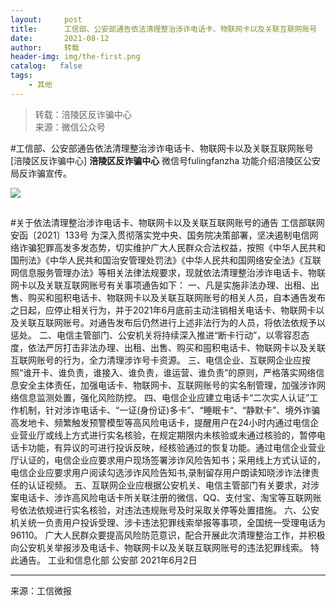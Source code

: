 ```yaml
---
layout:     post
title:      工信部、公安部通告依法清理整治涉诈电话卡、物联网卡以及关联互联网账号
date:       2021-08-12
author:     转载
header-img: img/the-first.png
catalog:   false
tags:
    - 其他
---
```


<blockquote><p>转载：涪陵区反诈骗中心<br>
来源：微信公众号</p></blockquote>

#工信部、公安部通告依法清理整治涉诈电话卡、物联网卡以及关联互联网账号
[涪陵区反诈骗中心]
**涪陵区反诈骗中心**
微信号fulingfanzha
功能介绍涪陵区公安局反诈骗宣传。

![]({{site.baseurl}}/postimg/Y82ERHRJuDQOQA7sAJzke5sQnPxKAv0z1EkLibmhqJq6tMK85EvdOWwiaa2GiakVtXFY13dsSsrmhQxpGJeI0icu7A.jpeg)
##
#关于依法清理整治涉诈电话卡、物联网卡以及关联互联网账号的通告
工信部联网安函〔2021〕133号
为深入贯彻落实党中央、国务院决策部署，坚决遏制电信网络诈骗犯罪高发多发态势，切实维护广大人民群众合法权益，按照《中华人民共和国刑法》《中华人民共和国治安管理处罚法》《中华人民共和国网络安全法》《互联网信息服务管理办法》等相关法律法规要求，现就依法清理整治涉诈电话卡、物联网卡以及关联互联网账号有关事项通告如下：
一、凡是实施非法办理、出租、出售、购买和囤积电话卡、物联网卡以及关联互联网账号的相关人员，自本通告发布之日起，应停止相关行为，并于2021年6月底前主动注销相关电话卡、物联网卡以及关联互联网账号。对通告发布后仍然进行上述非法行为的人员，将依法依规予以惩处。
二、电信主管部门、公安机关将持续深入推进“断卡行动”，以零容忍态度，依法严厉打击非法办理、出租、出售、购买和囤积电话卡、物联网卡以及关联互联网账号的行为，全力清理涉诈号卡资源。
三、电信企业、互联网企业应按照“谁开卡、谁负责，谁接入、谁负责，谁运营、谁负责”的原则，严格落实网络信息安全主体责任，加强电话卡、物联网卡、互联网账号的实名制管理，加强涉诈网络信息监测处置，强化风险防控。
四、电信企业应建立电话卡“二次实人认证”工作机制，针对涉诈电话卡、“一证(身份证)多卡”、“睡眠卡“、“静默卡”、境外诈骗高发地卡、频繁触发预警模型等高风险电话卡，提醒用户在24小时内通过电信企业营业厅或线上方式进行实名核验，在规定期限内未核验或未通过核验的，暂停电话卡功能，有异议的可进行投诉反映，经核验通过的恢复功能。通过电信企业营业厅认证的，电信企业应要求用户现场签署涉诈风险告知书；采用线上方式认证的，电信企业应要求用户阅读勾选涉诈风险告知书,录制留存用户朗读知晓涉诈法律责任的认证视频。
五、互联网企业应根据公安机关、电信主管部门有关要求，对涉案电话卡、涉诈高风险电话卡所关联注册的微信、QQ、支付宝、淘宝等互联网账号依法依规进行实名核验，对违法违规账号及时采取关停等处置措施。
六、公安机关统一负责用户投诉受理、涉卡违法犯罪线索举报等事项，全国统一受理电话为96110。
广大人民群众要提高风险防范意识，配合开展此次清理整治工作，并积极向公安机关举报涉及电话卡、物联网卡以及关联互联网账号的违法犯罪线索。
特此通告。
工业和信息化部
公安部
2021年6月2日
***
来源：工信微报
